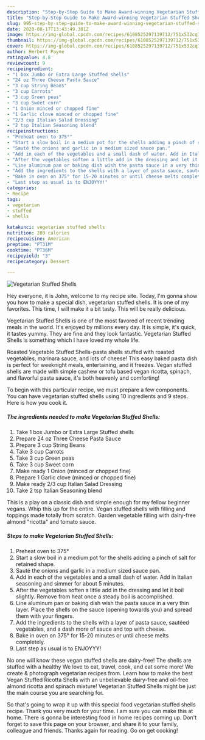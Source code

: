 ```yaml
---
description: "Step-by-Step Guide to Make Award-winning Vegetarian Stuffed Shells"
title: "Step-by-Step Guide to Make Award-winning Vegetarian Stuffed Shells"
slug: 995-step-by-step-guide-to-make-award-winning-vegetarian-stuffed-shells
date: 2020-08-17T13:43:49.381Z
image: https://img-global.cpcdn.com/recipes/6108525297139712/751x532cq70/vegetarian-stuffed-shells-recipe-main-photo.jpg
thumbnail: https://img-global.cpcdn.com/recipes/6108525297139712/751x532cq70/vegetarian-stuffed-shells-recipe-main-photo.jpg
cover: https://img-global.cpcdn.com/recipes/6108525297139712/751x532cq70/vegetarian-stuffed-shells-recipe-main-photo.jpg
author: Herbert Payne
ratingvalue: 4.8
reviewcount: 9
recipeingredient:
- "1 box Jumbo or Extra Large Stuffed shells"
- "24 oz Three Cheese Pasta Sauce"
- "3 cup String Beans"
- "3 cup Carrots"
- "3 cup Green peas"
- "3 cup Sweet corn"
- "1 Onion minced or chopped fine"
- "1 Garlic clove minced or chopped fine"
- "2/3 cup Italian Salad Dressing"
- "2 tsp Italian Seasoning blend"
recipeinstructions:
- "Preheat oven to 375°"
- "Start a slow boil in a medium pot for the shells adding a pinch of salt for retained shape."
- "Sauté the onions and garlic in a medium sized sauce pan."
- "Add in each of the vegetables and a small dash of water. Add in Italian seasoning and simmer for about 5 minutes."
- "After the vegetables soften a little add in the dressing and let it boil slightly. Remove from heat once a steady boil is accomplished."
- "Line aluminum pan or baking dish wish the pasta sauce in a very thin layer. Place the shells on the sauce (opening towards you) and spread them with your fingers."
- "Add the ingredients to the shells with a layer of pasta sauce, sautéed vegetables, and a dash more of sauce and top with cheese."
- "Bake in oven on 375° for 15-20 minutes or until cheese melts completely."
- "Last step as usual is to ENJOYYY!"
categories:
- Recipe
tags:
- vegetarian
- stuffed
- shells

katakunci: vegetarian stuffed shells 
nutrition: 289 calories
recipecuisine: American
preptime: "PT31M"
cooktime: "PT36M"
recipeyield: "3"
recipecategory: Dessert

---
```



![Vegetarian Stuffed Shells](https://img-global.cpcdn.com/recipes/6108525297139712/751x532cq70/vegetarian-stuffed-shells-recipe-main-photo.jpg)

Hey everyone, it is John, welcome to my recipe site. Today, I'm gonna show you how to make a special dish, vegetarian stuffed shells. It is one of my favorites. This time, I will make it a bit tasty. This will be really delicious.

Vegetarian Stuffed Shells is one of the most favored of recent trending meals in the world. It's enjoyed by millions every day. It is simple, it's quick, it tastes yummy. They are fine and they look fantastic. Vegetarian Stuffed Shells is something which I have loved my whole life.

Roasted Vegetable Stuffed Shells-pasta shells stuffed with roasted vegetables, marinara sauce, and lots of cheese! This easy baked pasta dish is perfect for weeknight meals, entertaining, and it freezes. Vegan stuffed shells are made with simple cashew or tofu based vegan ricotta, spinach, and flavorful pasta sauce, it&#39;s both heavenly and comforting!


To begin with this particular recipe, we must prepare a few components. You can have vegetarian stuffed shells using 10 ingredients and 9 steps. Here is how you cook it.

<!--inarticleads1-->

##### The ingredients needed to make Vegetarian Stuffed Shells:

1. Take 1 box Jumbo or Extra Large Stuffed shells
1. Prepare 24 oz Three Cheese Pasta Sauce
1. Prepare 3 cup String Beans
1. Take 3 cup Carrots
1. Take 3 cup Green peas
1. Take 3 cup Sweet corn
1. Make ready 1 Onion (minced or chopped fine)
1. Prepare 1 Garlic clove (minced or chopped fine)
1. Make ready 2/3 cup Italian Salad Dressing
1. Take 2 tsp Italian Seasoning blend


This is a play on a classic dish and simple enough for my fellow beginner vegans. Whip this up for the entire. Vegan stuffed shells with filling and toppings made totally from scratch. Garden vegetable filling with dairy-free almond &#34;ricotta&#34; and tomato sauce. 

<!--inarticleads2-->

##### Steps to make Vegetarian Stuffed Shells:

1. Preheat oven to 375°
1. Start a slow boil in a medium pot for the shells adding a pinch of salt for retained shape.
1. Sauté the onions and garlic in a medium sized sauce pan.
1. Add in each of the vegetables and a small dash of water. Add in Italian seasoning and simmer for about 5 minutes.
1. After the vegetables soften a little add in the dressing and let it boil slightly. Remove from heat once a steady boil is accomplished.
1. Line aluminum pan or baking dish wish the pasta sauce in a very thin layer. Place the shells on the sauce (opening towards you) and spread them with your fingers.
1. Add the ingredients to the shells with a layer of pasta sauce, sautéed vegetables, and a dash more of sauce and top with cheese.
1. Bake in oven on 375° for 15-20 minutes or until cheese melts completely.
1. Last step as usual is to ENJOYYY!


No one will know these vegan stuffed shells are dairy-free! The shells are stuffed with a healthy We love to eat, travel, cook, and eat some more! We create &amp; photograph vegetarian recipes from. Learn how to make the best Vegan Stuffed Ricotta Shells with an unbelievable dairy-free and oil-free almond ricotta and spinach mixture! Vegetarian Stuffed Shells might be just the main course you are searching for. 

So that's going to wrap it up with this special food vegetarian stuffed shells recipe. Thank you very much for your time. I am sure you can make this at home. There is gonna be interesting food in home recipes coming up. Don't forget to save this page on your browser, and share it to your family, colleague and friends. Thanks again for reading. Go on get cooking!
